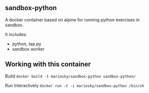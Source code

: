 ## sandbox-python

A docker container based on alpine for running python exercises in sandbox.

It includes:

* python, tap.py
* sandbox worker

## Working with this container

Build
`docker build -t mariosky/sandbox-python sandbox-python/`

Run Interactively
`docker run -t -i mariosky/sandbox-python /bin/sh`